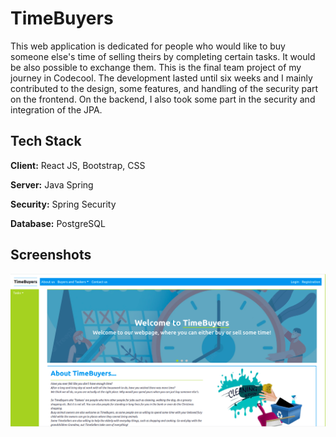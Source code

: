 
# TimeBuyers

This web application is dedicated for people who would like to buy someone else's time of selling theirs by completing certain tasks. It would be also possible to exchange them. This is the final team project of my journey in Codecool. The development lasted until six weeks and I mainly contributed to the design, some features, and handling of the security part on the frontend. On the backend, I also took some part in the security and integration of the JPA.




## Tech Stack

**Client:** React JS, Bootstrap, CSS

**Server:** Java Spring

**Security:** Spring Security

**Database:** PostgreSQL


## Screenshots

![App Screenshot](https://raw.githubusercontent.com/hannaszepesi/time-buyers/development/timebuyers.png)

